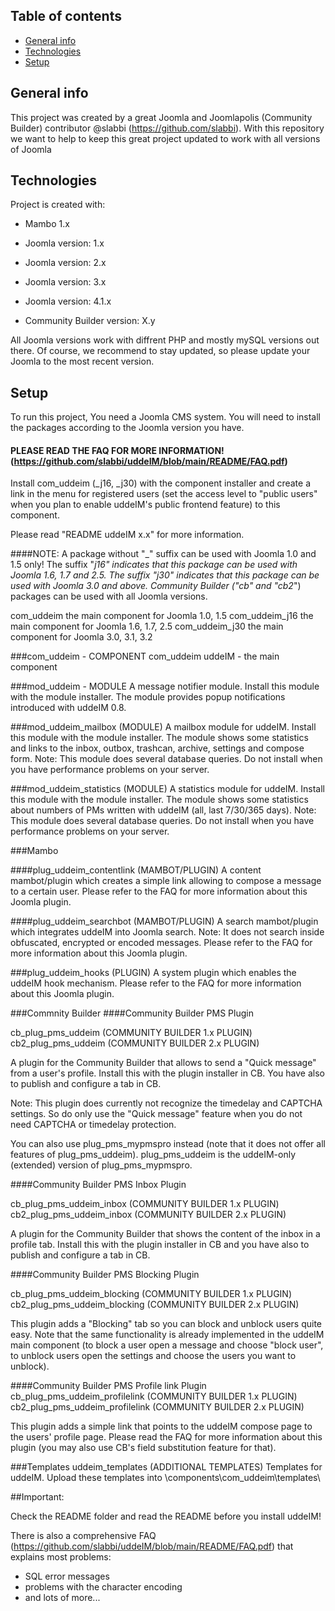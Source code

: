 ## Table of contents
* [General info](#general-info)
* [Technologies](#technologies)
* [Setup](#setup)

## General info
This project was created by a great Joomla and Joomlapolis (Community Builder) contributor @slabbi (https://github.com/slabbi).
With this repository we want to help to keep this great project updated to work with all versions of Joomla
	
## Technologies
Project is created with:
* Mambo 1.x
* Joomla version: 1.x
* Joomla version: 2.x
* Joomla version: 3.x
* Joomla version: 4.1.x

* Community Builder version: X.y

All Joomla versions work with diffrent PHP and mostly mySQL versions out there.
Of course, we recommend to stay updated, so please update your Joomla to the most recent version.
	
## Setup
To run this project, You need a Joomla CMS system. You will need to install the packages according to the Joomla version you have.

#### PLEASE READ THE FAQ FOR MORE INFORMATION! (https://github.com/slabbi/uddeIM/blob/main/README/FAQ.pdf)

Install com_uddeim (_j16, _j30) with the component installer and create a link in the menu for registered users (set the access level to "public users" when you plan to enable uddeIM's public frontend feature) to this component.

Please read "README uddeIM x.x" for more information.


####NOTE:
A package without "_" suffix can be used with Joomla 1.0 and 1.5 only! The suffix "_j16" indicates that this package can be used with Joomla 1.6, 1.7 and 2.5. The suffix "_j30" indicates that this package can be used with Joomla 3.0 and above.
Community Builder ("cb_" and "cb2_") packages can be used with all Joomla versions.

com_uddeim        the main component for Joomla 1.0, 1.5
com_uddeim_j16    the main component for Joomla 1.6, 1.7, 2.5
com_uddeim_j30    the main component for Joomla 3.0, 3.1, 3.2


###com_uddeim - COMPONENT
com_uddeim        uddeIM - the main component

###mod_uddeim - MODULE
A message notifier module. Install this module with the module installer. The module provides popup notifications introduced with uddeIM 0.8.

###mod_uddeim_mailbox (MODULE)
A mailbox module for uddeIM. Install this module with the module installer. The module shows some statistics and links to the inbox, outbox, trashcan, archive, settings and compose form.
Note: This module does several database queries. Do not install when you have performance problems on your server.

###mod_uddeim_statistics (MODULE)
A statistics module for uddeIM. Install this module with the module installer. The module shows some statistics about numbers of PMs written with uddeIM (all, last 7/30/365 days).
Note: This module does several database queries. Do not install when you have performance problems on your server.

###Mambo

####plug_uddeim_contentlink (MAMBOT/PLUGIN)
A content mambot/plugin which creates a simple link allowing to compose a message to a certain user. Please refer to the FAQ for more information about this Joomla plugin.

####plug_uddeim_searchbot (MAMBOT/PLUGIN)
A search mambot/plugin which integrates uddeIM into Joomla search. Note: It does not search inside obfuscated, encrypted or encoded messages. Please refer to the FAQ for more information about this Joomla plugin.

###plug_uddeim_hooks (PLUGIN)
A system plugin which enables the uddeIM hook mechanism. Please refer to the FAQ for more information about this Joomla plugin.

###Commnity Builder
####Community Builder PMS Plugin

cb_plug_pms_uddeim                 (COMMUNITY BUILDER 1.x PLUGIN)
cb2_plug_pms_uddeim                (COMMUNITY BUILDER 2.x PLUGIN)

A plugin for the Community Builder that allows to send a "Quick message" from a user's profile. Install this with the plugin installer in CB. You have also to publish and configure a tab in CB.

Note: This plugin does currently not recognize the timedelay and CAPTCHA settings. So do only use the "Quick message" feature when you do not need CAPTCHA or timedelay protection.

You can also use plug_pms_mypmspro instead (note that it does not offer all features of plug_pms_uddeim).
plug_pms_uddeim is the uddeIM-only (extended) version of plug_pms_mypmspro.

####Community Builder PMS Inbox Plugin

cb_plug_pms_uddeim_inbox           (COMMUNITY BUILDER 1.x PLUGIN)
cb2_plug_pms_uddeim_inbox          (COMMUNITY BUILDER 2.x PLUGIN)

A plugin for the Community Builder that shows the content of the inbox in a profile tab. Install this with the plugin installer in CB and you have also to publish and configure a tab in CB.

####Community Builder PMS Blocking Plugin

cb_plug_pms_uddeim_blocking        (COMMUNITY BUILDER 1.x PLUGIN)
cb2_plug_pms_uddeim_blocking       (COMMUNITY BUILDER 2.x PLUGIN)

This plugin adds a "Blocking" tab so you can block and unblock users quite easy. Note that the same functionality is already implemented in the uddeIM main component (to block a user open a message and choose "block user", to unblock users open the settings and choose the users you want to unblock).

####Community Builder PMS Profile link Plugin
cb_plug_pms_uddeim_profilelink     (COMMUNITY BUILDER 1.x PLUGIN)
cb2_plug_pms_uddeim_profilelink    (COMMUNITY BUILDER 2.x PLUGIN)

This plugin adds a simple link that points to the uddeIM compose page to the users' profile page. Please read the FAQ for more information about this plugin (you may also use CB's field substitution feature for that).

###Templates
uddeim_templates (ADDITIONAL TEMPLATES)
Templates for uddeIM. Upload these templates into \components\com_uddeim\templates\


##Important:

Check the README folder and read the README before you install uddeIM!

There is also a comprehensive FAQ (https://github.com/slabbi/uddeIM/blob/main/README/FAQ.pdf) that explains most problems:
 - SQL error messages
 - problems with the character encoding
 - and lots of more...

